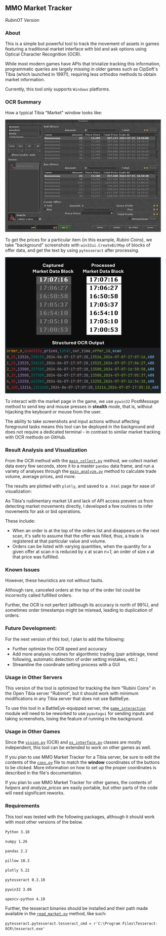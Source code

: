 ## MMO Market Tracker

*RubinOT Version*

### About

This is a simple but powerful tool to track the movement of assets in games featuring a traditional market interface with bid and ask options using Optical Character Recognition (OCR).

While most modern games have APIs that trivialize tracking this information, programmatic queries are largely missing in older games such as CipSoft's Tibia (which launched in 1997!), requiring less orthodox methods to obtain market information.

Currently, this tool only supports `Windows` platforms.

### OCR Summary

How a typical Tibia "Market" window looks like:

![Rubinot Market Window](documentation/rubinot_market_example.png)

To get the prices for a particular item (in this example, *Rubini Coins*), we take "background" screenshots with `win32ui.CreateBitMap` of blocks of offer data, and get the text by using `pytesseract` after processing.

![OCR Example](documentation/ocr_example.png)

To interact with the market page in the game, we use `pywin32` PostMessage method to send key and mouse presses in **stealth** mode, that is, without hijacking the keyboard or mouse from the user. 

The ability to take screenshots and input actions without affecting foreground tasks means this tool can be deployed in the background and does not require a dedicated terminal - in contrast to similar market tracking with OCR methods on GitHub.

### Result Analysis and Visualization

From the OCR method with the [`main_collect.py`](MarketTracker/main_collect.py) method, we collect market data every few seconds, store it to a master `pandas` data frame, and run a variety of analyses through the [`main_analyze.py`](MarketTracker/main_analyze.py) method to calculate trade volume, average prices, and more. 

The results are plotted with `plotly`, and saved to a `.html` page for ease of visualization:

As Tibia's rudimentary market UI and lack of API access prevent us from detecting market movements directly, I developed a few routines to infer movements for ask or bid operations. 

These include:
- When an order is at the top of the orders list and disappears on the next scan, it's safe to assume that the offer was filled, thus, a trade is registered at that particular value and volume.
- Orders can be listed with varying quantities, when the quantity for a given offer at scan *n* is reduced by *x* at scan *n+1,* an order of size *x* at that price was fulfilled.

### Known Issues

However, these heuristics are not without faults. 

Although rare, canceled orders at the top of the order list could be incorrectly called fulfilled orders. 

Further, the OCR is not perfect (although its accuracy is north of 99%), and sometimes order timestamps might be misread, leading to duplication of orders.

### Future Development:

For the next version of this tool, I plan to add the following:
- Further optimize the OCR speed and accuracy
- Add more analysis routines for algorithmic trading (pair arbitrage, trend following, automatic detection of order setting mistakes, etc.)
- Streamline the coordinate setting process with a GUI

### Usage in Other Servers

This version of the tool is optimized for tracking the item "Rubini Coins" in the Open Tibia server "Rubinot", but it should work with minimum modifications in any Tibia server that does not use BattleEye.

To use this tool in a BattleEye-equipped server, the [`game_interaction`](helpers/game_interaction) module will need to be reworked to use `pyautogui` for sending inputs and taking screenshots, losing the feature of running in the background.

### Usage in Other Games

Since the [`vision.py`](helpers/game_interaction/vision.py) (OCR) and [`os_interface.py`](helpers/game_interaction/os_interface.py) classes are mostly independent, this tool can be extended to work on other games as well.

If you plan to use MMO Market Tracker for a Tibia server, be sure to edit the contents of the [`cons.py`](configs/cons.py) file to match the **window** coordinates of the buttons to be clicked. More information on how to set up the proper coordinates is described in the file's documentation.

If you plan to use MMO Market Tracker for other games, the contents of *helpers* and *analyze_prices* are easily portable, but other parts of the code will need significant reworks.

### Requirements

This tool was tested with the following packages, although it should work with most other versions of the below.

`Python 3.10`

`numpy 1.26`

`pandas 2.2`

`pillow 10.3`

`plotly 5.22`

`pytesseract 0.3.10`

`pywin32 3.06`

`opencv-python 4.10`


Further, the tesseract binaries should be installed and their path made available in the [`read_market.py`](MarketTracker/core/read_market.py) method, like such:

`pytesseract.pytesseract.tesseract_cmd = r'C:\Program Files\Tesseract-OCR\tesseract.exe'`


